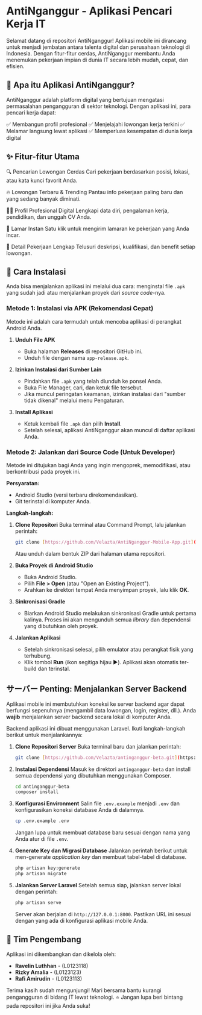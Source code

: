 # AntiNganggur - Aplikasi Pencari Kerja IT

Selamat datang di repositori AntiNganggur!
Aplikasi mobile ini dirancang untuk menjadi jembatan antara talenta digital dan perusahaan teknologi di Indonesia. Dengan fitur-fitur cerdas, AntiNganggur membantu Anda menemukan pekerjaan impian di dunia IT secara lebih mudah, cepat, dan efisien.

## 🚀 Apa itu Aplikasi AntiNganggur?

AntiNganggur adalah platform digital yang bertujuan mengatasi permasalahan pengangguran di sektor teknologi. Dengan aplikasi ini, para pencari kerja dapat:

✅ Membangun profil profesional
✅ Menjelajahi lowongan kerja terkini
✅ Melamar langsung lewat aplikasi
✅ Memperluas kesempatan di dunia kerja digital

## ✨ Fitur-fitur Utama

🔍 Pencarian Lowongan Cerdas
Cari pekerjaan berdasarkan posisi, lokasi, atau kata kunci favorit Anda.

🔥 Lowongan Terbaru & Trending
Pantau info pekerjaan paling baru dan yang sedang banyak diminati.

🧑‍💼 Profil Profesional Digital
Lengkapi data diri, pengalaman kerja, pendidikan, dan unggah CV Anda.

📩 Lamar Instan
Satu klik untuk mengirim lamaran ke pekerjaan yang Anda incar.

📃 Detail Pekerjaan Lengkap
Telusuri deskripsi, kualifikasi, dan benefit setiap lowongan.

## 🔧 Cara Instalasi

Anda bisa menjalankan aplikasi ini melalui dua cara: menginstal file `.apk` yang sudah jadi atau menjalankan proyek dari *source code*-nya.

### Metode 1: Instalasi via APK (Rekomendasi Cepat)

Metode ini adalah cara termudah untuk mencoba aplikasi di perangkat Android Anda.

1.  **Unduh File APK**
    * Buka halaman **Releases** di repositori GitHub ini.
    * Unduh file dengan nama `app-release.apk`.

2.  **Izinkan Instalasi dari Sumber Lain**
    * Pindahkan file `.apk` yang telah diunduh ke ponsel Anda.
    * Buka File Manager, cari, dan ketuk file tersebut.
    * Jika muncul peringatan keamanan, izinkan instalasi dari "sumber tidak dikenal" melalui menu Pengaturan.

3.  **Install Aplikasi**
    * Ketuk kembali file `.apk` dan pilih **Install**.
    * Setelah selesai, aplikasi AntiNganggur akan muncul di daftar aplikasi Anda.

### Metode 2: Jalankan dari Source Code (Untuk Developer)

Metode ini ditujukan bagi Anda yang ingin mengoprek, memodifikasi, atau berkontribusi pada proyek ini.

**Persyaratan:**
* Android Studio (versi terbaru direkomendasikan).
* Git terinstal di komputer Anda.

**Langkah-langkah:**

1.  **Clone Repositori**
    Buka terminal atau Command Prompt, lalu jalankan perintah:
    ```bash
    git clone [https://github.com/Velazta/AntiNganggur-Mobile-App.git](https://github.com/Velazta/AntiNganggur-Mobile-App.git)
    ```
    Atau unduh dalam bentuk ZIP dari halaman utama repositori.

2.  **Buka Proyek di Android Studio**
    * Buka Android Studio.
    * Pilih **File > Open** (atau "Open an Existing Project").
    * Arahkan ke direktori tempat Anda menyimpan proyek, lalu klik **OK**.

3.  **Sinkronisasi Gradle**
    * Biarkan Android Studio melakukan sinkronisasi Gradle untuk pertama kalinya. Proses ini akan mengunduh semua *library* dan dependensi yang dibutuhkan oleh proyek.

4.  **Jalankan Aplikasi**
    * Setelah sinkronisasi selesai, pilih emulator atau perangkat fisik yang terhubung.
    * Klik tombol **Run** (ikon segitiga hijau ▶️). Aplikasi akan otomatis ter-build dan terinstal.

## サーバー **Penting: Menjalankan Server Backend**

Aplikasi mobile ini membutuhkan koneksi ke server backend agar dapat berfungsi sepenuhnya (mengambil data lowongan, login, register, dll.). Anda **wajib** menjalankan server backend secara lokal di komputer Anda.

Backend aplikasi ini dibuat menggunakan Laravel. Ikuti langkah-langkah berikut untuk menjalankannya:

1.  **Clone Repositori Server**
    Buka terminal baru dan jalankan perintah:
    ```bash
    git clone [https://github.com/Velazta/antinganggur-beta.git](https://github.com/Velazta/antinganggur-beta.git)
    ```

2.  **Instalasi Dependensi**
    Masuk ke direktori `antinganggur-beta` dan install semua dependensi yang dibutuhkan menggunakan Composer.
    ```bash
    cd antinganggur-beta
    composer install
    ```

3.  **Konfigurasi Environment**
    Salin file `.env.example` menjadi `.env` dan konfigurasikan koneksi database Anda di dalamnya.
    ```bash
    cp .env.example .env
    ```
    Jangan lupa untuk membuat database baru sesuai dengan nama yang Anda atur di file `.env`.

4.  **Generate Key dan Migrasi Database**
    Jalankan perintah berikut untuk men-generate *application key* dan membuat tabel-tabel di database.
    ```bash
    php artisan key:generate
    php artisan migrate
    ```

5.  **Jalankan Server Laravel**
    Setelah semua siap, jalankan server lokal dengan perintah:
    ```bash
    php artisan serve
    ```
    Server akan berjalan di `http://127.0.0.1:8000`. Pastikan URL ini sesuai dengan yang ada di konfigurasi aplikasi mobile Anda.


## 👥 Tim Pengembang

Aplikasi ini dikembangkan dan dikelola oleh:

* **Ravelin Luthhan** - (L0123118)
* **Rizky Amalia** - (L0123123)
* **Rafi Amirudin** - (L0123113)

Terima kasih sudah mengunjungi!
Mari bersama bantu kurangi pengangguran di bidang IT lewat teknologi.
⭐ Jangan lupa beri bintang pada repositori ini jika Anda suka!
